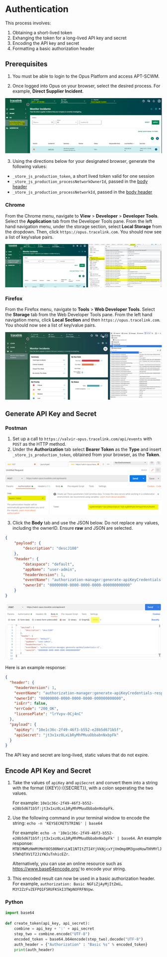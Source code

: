 # Authentication 

This process involves:

1. Obtaining a short-lived token
2. Exhanging the token for a long-lived API key and secret
3. Encoding the API key and secret
4. Formatting a basic authorization header 

## Prerequisites 

1. You must be able to login to the Opus Platform and access APT-SCWM. 

2. Once logged into Opus on your browser, select the desired process. For example, **Direct Supplier Incident**. 

![Opus in Browser](images/opus_apt.png)

3. Using the directions below for your designated browser, generate the following values:

- `_store_js_production_token`, a short lived token valid for one session
- `_store_js_production_processNetworkOwnerId`, passed in the [body header](https://github.com/tracelink/code-samples/blob/main/python/FormatRequests.MD#header)
- `_store_js_production_processNetworkId`, passed in the [body header](https://github.com/tracelink/code-samples/blob/main/python/FormatRequests.MD#header) 

### Chrome

From the Chrome menu, navigate to **View** > **Developer** > **Developer Tools**.
Select the **Application** tab from the Developer Tools pane. From the left hand navigation menu, under the storage section, select
**Local Storage** from the dropdown. Then, click `https://opus.tracelink.com`. You should now see a list of key/value pairs. 

![Key Value Pairs](images/chrome_apt.png)

### Firefox

From the Firefox menu, navigate to **Tools** > **Web Developer Tools**.
Select the **Storage** tab from the Web Developer Tools pane. From the left hand navigation menu, click **Local Section** and then
`https://opus.tracelink.com`. You should now see a list of key/value pairs. 

![Key Value Pairs](images/firefox_apt.png)

## Generate API Key and Secret

### Postman

1. Set up a call to `https://valvir-opus.tracelink.com/api/events` with `POST` as the HTTP method.
2. Under the **Authorization** tab select **Bearer Token** as the **Type** and insert `_store_js_production_token`, obtained
from your browser, as the **Token**.

![Postman Token](images/postman_token.png)

3. Click the **Body** tab and use the JSON below. Do not replace any values, including the ownerID. Ensure **raw** and JSON are selected.

```json
{
    "payload": {
        "description": "descJ100"
    },
    "header": {
        "dataspace": "default",
        "appName": "user-admin",
        "headerVersion": 1,
        "eventName": "authorization-manager:generate-apiKeyCredentials:v1",
        "ownerId": "00000000-0000-0000-0000-000000000000"
    }
}
```

![Postman Token](images/postman_body.png)

Here is an example response: 

```json
{
  "header": {
    "headerVersion": 1,
    "eventName": "authorization-manager:generate-apiKeyCredentials-response:v1",
    "ownerId": "00000000-0000-0000-0000-000000000000",
    "isErr": false,
    "errCode": "200_OK",
    "licensePlate": "lrYvpv-0Cj4nC"
  },
  "payload": {
    "apiKey": "10e1c36c-2f49-46f3-b552-e28b5d671b5f",
    "apiSecret": "jt3x1xz0LxLbRyMhPMuuObbabnNxbpFk"
  }
}
```

The API key and secret are long-lived, static values that do not expire. 

## Encode API Key and Secret

1. Take the values of `apiKey` and `apiSecret` and convert them into a string with the format {{KEY}}:{{SECRET}}, with a colon seperating the two values. 

   For example: `10e1c36c-2f49-46f3-b552-e28b5d671b5f:jt3x1xz0LxLbRyMhPMuuObbabnNxbpFk`.

2. Use the following command in your terminal window to encode the string: `echo -n 'KEYSECRETSTRING' | base64`

   For example: `echo -n '10e1c36c-2f49-46f3-b552-e28b5d671b5f:jt3x1xz0LxLbRyMhPMuuObbabnNxbpFk' | base64`.
   An example response: `MTBlMWMzNmMtMmY0OS00NmYzLWI1NTItZTI4YjVkNjcxYjVmOmp0M3gxeHowTHhMYlJ5TWhQTXV1T2JiYWJuTnhicEZr`.

   Alternatively, you can use an online resource such as https://www.base64encode.org/ to encode your string.

3. This encoded result can now be used in a basic authorization header. 
   For example, `authorization: Basic NGFiZjAyMjItZmU…M3Y2ZzFvZEFPQ1F5RUFKSkI3TWpNOFRFNVpw`.


### Python 

```python
import base64

def create_token(api_key, api_secret):
    combine = api_key + ':' + api_secret
    step_two = combine.encode("UTF-8")
    encoded_token = base64.b64encode(step_two).decode("UTF-8")
    auth_header = {"Authorization" : "Basic %s" % encoded_token}
    print(auth_header)
```


